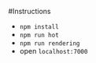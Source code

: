 #Instructions
- ```npm install```
- ```npm run hot```
- ```npm run rendering```
- open ```localhost:7000```
